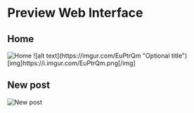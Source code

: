 # Preview Web Interface

## Home

<img src="https://imgur.com/EuPtrQm" alt="Home">
![alt text](https://imgur.com/EuPtrQm "Optional title")
[img]https://i.imgur.com/EuPtrQm.png[/img]

## New post

<img src="https://imgur.com/mn6N30c" alt="New post">
